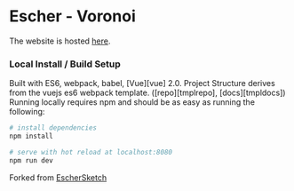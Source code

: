 Escher - Voronoi
===========

The website is hosted [here](http://voronoi-symmetry.surge.sh/).

### Local Install / Build Setup

Built with ES6, webpack, babel, [Vue][vue] 2.0. Project Structure derives from the vuejs es6 webpack template.
([repo][tmplrepo], [docs][tmpldocs])  Running locally requires npm and should be as easy as running the following:

``` bash
# install dependencies
npm install

# serve with hot reload at localhost:8080
npm run dev
```

Forked from [EscherSketch](https://github.com/levskaya/eschersketch)
